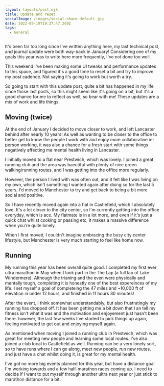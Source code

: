 ```yaml
---
layout: layouts/post.njk
title: Update and reset
socialImage: /images/social-share-default.jpg
date: 2022-09-19T19:37:47.260Z
tags:
  - General
---
```

It's been far too long since I've written anything here, my last technical post, and journal update were both way-back in January! Considering one of my goals this year was to write here more frequently, I've not done too well.

This weekend I've been making some UI tweaks and performance updates to this space, and figured it's a good time to reset a bit and try to improve my post cadence. Not saying it's going to work but worth a try.

So going to start with this update post, quite a bit has happened in my life since those last posts, so this might seem like it's going on a bit, but it's a good chance for me to reflect as well, so bear with me! These updates are a mix of work and life things.

## Moving (twice)
At the end of January I decided to move closer to work, and left Lancaster behind after nearly 10 years! As well as wanting to be closer to the office to better get to know the people I work with and enjoy more collaborative in-person working, it was also a chance for a fresh start with some things negatively affecting me mental health living in Lancaster.

I initially moved to a flat near Prestwich, which was lovely. I joined a great running club and the area was baeutiful with plenty of nice green walking/running routes, and I was getting into the office more regularly.

However, the person I lived with was often out, and it felt like I was living on my own, which isn't something I wanted again after doing so for the last 5 years, I'd moved to Manchester to try and get back to being a bit more social and positive.

So I have recently moved again into a flat in Castlefield, which I absolutely love. It's a lot closer to the city center, so I'm currently getting into the office everyday, which is ace. My flatmate is in a lot more, and even if it's just a quick chat whilst cooking or passing etc, it makes a massive difference when you're quite lonely.

When I first moved, I couldn't imagine embracing the busy city center lifestyle, but Manchester is very much starting to feel like home now.

## Running
My running this year has been overall quite good. I completed my first ever ultra marathon in May when I took part in the The Lap (a full lap of Lake Windermere). Although the trianing and the even were physically and mentally tough, completing it is honestly one of the best expereinces of my life. I set myself a goal of completeing the 47 miles and ~10,000 ft of elevation in under 12 hours, and finished in 11 hours 30 minutes!

After the event, I think somewhat understandably, but also frustratingly my running has dropped off. It has been getting me a bit down that I an tell my fitness isn't what it was and the motivation and enjoyement just hasn't been there. however, the last few weeks I've started to pick things up again, feeling motivated to get out and enjoying myself again.

As mentioned when moving I joined a running club in Prestwich, which was great for meeting new people and learning some local routes. I've also joined a club local to Castlefield as well. Running can be a very lonely sort, so to have runs where I can go along, meet new people, run new routes, and just have a chat whilst doing it, is great for my mental health.

I've got no more big events planned for this year, but have a distance goal I'm working towards and a few half-marathon races coming up. I need to decide if I want to put myself through another ultra next year or just stick to marathon distance for a bit.